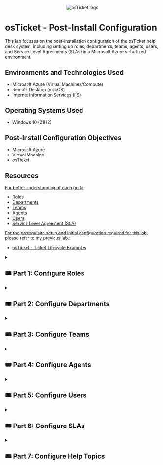 <p align="center">
<img src="https://i.imgur.com/Clzj7Xs.png" alt="osTicket logo"/>
</p>

# osTicket - Post-Install Configuration

This lab focuses on the post-installation configuration of the osTicket help desk system, including setting up roles, departments, teams, agents, users, and Service Level Agreements (SLAs) in a Microsoft Azure virtualized environment.

## Environments and Technologies Used

- Microsoft Azure (Virtual Machines/Compute)
- Remote Desktop (macOS)
- Internet Information Services (IIS)

## Operating Systems Used

- Windows 10 (21H2)

## Post-Install Configuration Objectives

- Microsoft Azure
- Virtual Machine
- osTicket

## Resources 

<ins>For better understanding of each go to</ins>:

- [Roles](https://docs.osticket.com/en/latest/Admin/Agents/Roles.html)
- [Departments](https://docs.osticket.com/en/latest/Admin/Agents/Departments.html)
- [Teams](https://docs.osticket.com/en/latest/Admin/Agents/Teams.html) 
- [Agents](https://docs.osticket.com/en/latest/Admin/Agents/Agents.html)
- [Users](https://docs.osticket.com/en/latest/Agent/Users/User%20Directory.html)
- [Service Level Agreement (SLA)](https://docs.osticket.com/en/latest/Admin/Manage/SLA%20Plans.html)

<ins>For the prerequisite setup and initial configuration required for this lab, please refer to my previous lab.</ins>:

  - [osTicket - Ticket Lifecycle Examples](https://github.com/vincentchachere/osTicket-Prerequisites)

<details>

<summary>

## 🎟️ Part 1: Configure Roles

</summary>

### 1. ) Login to osTicket

- Username: *Use the credentials you made in Part E: Step 21 of the* [Installation Tutorial](https://github.com/vincentchachere/osTicket-Prerequisites)

- Password: *Use the credentials you made in Part E: Step 21 of the* [Installation Tutorial](https://github.com/vincentchachere/osTicket-Prerequisites)

<img width="1511" alt="isolated" src="https://github.com/vincentchachere/post-install-config/assets/161680745/bf01b1e9-4eae-4941-95c7-cfe2f338b89f">

<br>
<br>
<br>

### 2. ) Configure Roles inside osTicket

  - Go To: `Admin Panel` > `Agents` > `Roles`

  - Click: `Add New Roles`

<img width="1511" alt="isolated" src="https://github.com/user-attachments/assets/8b04144f-9447-488f-987f-3ba0962436f8">

<br>
<br>
<br>

<ins>Configuring Roles inside osTicket</ins>:

- Name: `Supreme Admin` then..

- Go to: `Permissions` Tab

<img width="1511" alt="isolated" src="https://github.com/vincentchachere/post-install-config/assets/161680745/0cae777b-33d2-4766-af3f-6391f201694f">

<br>
<br>
<br>

<ins>Configuring Roles inside osTicket</ins>:

*Within the Permissions Tab:*

- Tickets Tab: `Check all boxes`

- Tasks Tab: `Check all boxes`

- Knowledages Tab: `Check all boxes`

- Select: `Add Role`

<img width="1511" alt="isolated" src="https://github.com/vincentchachere/post-install-config/assets/161680745/911a723e-13e6-48f1-86ad-922bcf5d1e9c">
<img width="1511" alt="isolated" src="https://github.com/vincentchachere/post-install-config/assets/161680745/95cfc187-153c-4c8a-a957-45da2a2b4bee">
<img width="1511" alt="isolated" src="https://github.com/vincentchachere/post-install-config/assets/161680745/f99c7051-776f-431d-bb26-5a883ffaed9d">

<br>
<br>
<br>

### You've Successfully configured your first role within osTicket!

*Proceed to the Part 2: Configuring Departments inside osTicket*

<img width="1511" alt="isolated" src="https://github.com/vincentchachere/post-install-config/assets/161680745/f6554fa5-46d1-4fcf-baee-8d5ef37e313b">

</details>

<details>

<summary>

## 🎟️ Part 2: Configure Departments

</summary>

### 3. ) Configuring Departments inside osTicket

- Go To: `Admin Panel` > `Departments` > `Add New Departments`
 
<img width="1511" alt="isolated" src="https://github.com/vincentchachere/post-install-config/assets/161680745/598b4c02-6d6c-40d1-930f-337cfd853d1e">

<br>
<br>
<br>

<ins>Configuring Departments inside osTicket</ins>:

- Name: `Systems Administrators`

- Click: `Create Dept`

<img width="1511" alt="isolated" src="https://github.com/vincentchachere/post-install-config/assets/161680745/ef8f1c53-e9e5-4c6c-9182-ba7c3c16a64b">
<img width="1511" alt="isolated" src="https://github.com/vincentchachere/post-install-config/assets/161680745/4a28b876-6fe8-4e3c-92cf-d913e283663e">

<br>
<br>
<br>

### You've Successfully configured Departments inside osTicekt!

*Proceed to the Part 3: Configuring Teams inside osTicket*

<img width="1511" alt="isolated" src="https://github.com/vincentchachere/post-install-config/assets/161680745/6af57166-6847-41d6-b5c0-2c3b3b72e5e8">

</details>

<details>

<summary>

## 🎟️ Part 3: Configure Teams

</summary>

### 4. ) Configuring Teams inside osTicket

 - Go To: `Admin Panel` > `Agents` > `Teams`

- Click: `Add New Team`

<img width="1511" alt="isolated" src="https://github.com/vincentchachere/post-install-config/assets/161680745/fa7b31d4-38da-4538-bc0f-0c1c3af42afa">

<br>
<br>
<br>

<ins>Configuring Teams inside osTicket</ins>:

- Name: `Level II Support`

- Select: `Members` Tab

- Member: *The First and Last name you used in the [Prerequisites and Installtion](https://github.com/vincentchachere/osTicket-Prerequisites) osTicket Lab*

- Click: `Create Team`

<img width="1511" alt="isolated" src="https://github.com/vincentchachere/post-install-config/assets/161680745/85050192-d8da-40ec-bc59-43a465f188af">

<br>
<br>
<br>

<ins>Configuring Teams inside osTicket</ins>:

- Member: *`The username you used to login into osTicket`*

- Click: `Create Team`

<img width="1511" alt="isolated" src="https://github.com/vincentchachere/post-install-config/assets/161680745/32f63549-9fda-41cb-ad1c-7f7a12d849ba">

<br>
<br>
<br>

### You've Successfully configured Teams inside osTicket!

*Proceed to the final step within this part of the lab.*

<img width="1511" alt="isolated" src="https://github.com/vincentchachere/post-install-config/assets/161680745/5f550163-de75-47c3-9252-4d19c943e6f9">

<br>
<br>
<br>

### 5. ) Allow Anyone To Create Tickets

- Go To: `Admin Panel` > `Settings` > `Users`

- Uncheck: the `Require registration and login to create tickets` box

- Click: `Save Changes`

<img width="1511" alt="isolated" src="https://github.com/user-attachments/assets/acf7871a-020a-44bd-a00e-6d4e0a61bd73">

</details>

<details>

<summary>

## 🎟️ Part 4: Configure Agents

</summary>

### 6. ) Configuring Agents (workers) inside osTicket

- Go To: `Admin Portal` > `Agents` > `Agents`

- Click: `Add New Agent`

<img width="1511" alt="isolated" src="https://github.com/vincentchachere/post-install-config/assets/161680745/ccd4d824-d33f-46b2-99ea-8db0ad475776">

<br>
<br>
<br>

<ins>Configuring Agents (workers) inside osTicket</ins>:

- Name: `Jane Doe`

- Email Address: `jane.doe@gmail.com`

- Username: `jane.doe`

- Click: `Set Password`

<img width="1511" alt="isolated" src="https://github.com/vincentchachere/post-install-config/assets/161680745/c3b28c22-2ee1-440a-bd86-34b803006700">

<br>
<br>
<br>

<ins>Configuring Agents (workers) inside osTicket</ins>:

- Uncheck: `Send the agent a password reset email`

- Password: `Your osTicket Login Password`
 
- Uncheck: `Require password change at next login`
 
- Click: `Set`

<img width="1511" alt="isolated" src="https://github.com/vincentchachere/post-install-config/assets/161680745/c6044063-1b89-4c88-bbe6-d5223a7adf43">

<br>
<br>
<br>

<ins>Configuring Agents (workers) inside osTicket</ins>:

- Go To: The `Access` Tab

<img width="1511" alt="isolated" src="https://github.com/vincentchachere/post-install-config/assets/161680745/127f7308-70e0-40bb-8c46-3966f12af183">

<br>
<br>
<br>

<ins>Configuring Agents (workers) inside osTicket</ins>:

- <ins>Primary Department</ins>:

  - Department: `System Administrators`

  - Role: `Supreme Admin`

- <ins>Extended access</ins>:

  - Department: `Support`
 
  - Role: `Supreme Admin`

- Go To: The `Permissions` Tab

<img width="1511" alt="isolated" src="https://github.com/vincentchachere/post-install-config/assets/161680745/36899b8c-a312-4ef5-8c86-8c1efd1afb67">

<br>
<br>
<br>

<ins>Configuring Agents (workers) inside osTicket</ins>:

*Within the Permissions Tab*

- Check: `All Boxes`

- Go To: The `Teams` Tab

<img width="1511" alt="isolated" src="https://github.com/vincentchachere/post-install-config/assets/161680745/100144d4-92e7-4fa5-b389-de0bc6a8361b">

<br>
<br>
<br>

<ins>Configuring Agents (workers) inside osTicket</ins>:

*Within the Teams Tab*

- Assigned Teams: `Level II Support`

- Click: `Create`

<img width="1511" alt="isolated" src="https://github.com/vincentchachere/post-install-config/assets/161680745/b5dfcc2b-ab55-4d4f-aecd-999584e2f5c9">

<br>
<br>
<br>

### You've configured your first Agents (workers) inside osTicekt!

*Continue creating your second Agent in the next step*

<img width="1511" alt="isolated" src="https://github.com/vincentchachere/post-install-config/assets/161680745/07a6fca4-1fb0-4008-9b57-ab4c22f239d1">

<br>
<br>
<br>

<ins>Configuring Agents (workers) inside osTicket</ins>:

- Go To: `Admin Portal` > `Agents` > `Agents` > `Add New Agent`

- Name: `John Doe`

- Email Address: `john.doe@gmail.com`

- Username: `john.doe`

- Click: `Set Password`

<img width="1511" alt="isolated" src="https://github.com/vincentchachere/post-install-config/assets/161680745/37900d59-37d0-47ea-a249-9ff56c9733f6">

<br>
<br>
<br>

<ins>Configuring Agents (workers) inside osTicket</ins>:

- Uncheck: `Send the agent a password reset email`

- Password: `Your osTicket Login Password`
 
- Uncheck: `Require password change at next login`
 
- Click: `Set`

<img width="1511" alt="isolated" src="https://github.com/vincentchachere/post-install-config/assets/161680745/1311b464-9600-4446-9d6d-5867358d64f0">

<br>
<br>
<br>

<ins>Configuring Agents (workers) inside osTicket</ins>:

- Go To: The `Access` Tab

<img width="1511" alt="isolated" src="https://github.com/user-attachments/assets/67d28066-455e-45a1-8525-c474fcb2dd18">

<br>
<br>
<br>

<ins>Configuring Agents (workers) inside osTicket</ins>:

- <ins>Primary Department Access</ins>:

  - Select: `Support`
 
  - Select: `View Only`
 
- Go To: The `Permissions` Tab

  - Check: `All Boxes`
 
- Select: `Create`
 
*Leave the Teams part blank*

<img width="1511" alt="isolated" src="https://github.com/user-attachments/assets/6a7ca361-2e5b-482f-b2e6-d5570cb82cc7">

<br>
<br>
<br>

### You've Successfully configured your Agents (workers) inside osTicket!

*Proceed to the Part 5: Configuring Users (Customers) inside osTicket*

<img width="1511" alt="isolated" src="https://github.com/user-attachments/assets/53b687c8-f33b-4176-9c08-7c4329024dac">

</details>

<details>

<summary>

## 🎟️ Part 5: Configure Users

</summary>

### 8. ) Configuring Users (Customers) inside osTicket

- Go To: `Agents` > `Users` > `User Directory` > `Add User `

<img width="1511" alt="isolated" src="https://github.com/vincentchachere/post-install-config/assets/161680745/9cb4bebd-b0b8-4412-ba0b-a93722453ee2">

<br>
<br>
<br>

<ins>Configuring Users (Customers) inside osTicket</ins>:

- Email Address: `Karen@osticket.com`
 
- Full Name: `Karen Karen`
 
- Click: `Add User`

<img width="1511" alt="isolated" src="https://github.com/vincentchachere/post-install-config/assets/161680745/3c2693bc-cf7a-42e3-a362-421bab2c6015">

<br>
<br>
<br> 

<ins>Configuring Users (Customers) inside osTicket</ins>:

You've configured your first User inside osTicket!

*Continue creating your second User in the next step*

<img width="1511" alt="isolated" src="https://github.com/vincentchachere/post-install-config/assets/161680745/5df98d4f-9c94-4710-9e08-c2898a0c91ed">

<br>
<br>
<br>  

<ins>Configuring Users (Customers) inside osTicket</ins>:

- Go To: `Agents` > `Users` > `User Directory` > `Add User `

<img width="1511" alt="isolated" src="https://github.com/vincentchachere/post-install-config/assets/161680745/d28ceaca-ad99-479d-aa21-cbc8d0b196c0">

<br>
<br>
<br>

<ins>Configuring Users (Customers) inside osTicket</ins>:

- Email Address: `Ken@osticket.com`
 
- Full Name: `Ken Ken`
 
- Click: `Add User`

<img width="1511" alt="isolated" src="https://github.com/vincentchachere/post-install-config/assets/161680745/50b407b0-8928-4992-b5ab-8e43d207aa14">

<br>
<br>
<br>

<ins>Configuring Users (Customers) inside osTicket</ins>:

You've officially configured your second Users!

*Go back into the User Directory to oberserve the Users you've created.*

<img width="1511" alt="isolated" src="https://github.com/vincentchachere/post-install-config/assets/161680745/959587b2-3d6e-4ca0-b493-b31ae82d48c5">

<br>
<br>
<br>

### You've Successfully configured your Users (customers) inside osTicekt!

*Proceed to the Part 6: Configuring SLAs inside osTicket*

<img width="1511" alt="isolated" src="https://github.com/vincentchachere/post-install-config/assets/161680745/088d9037-d06e-4091-8326-53a1cebc676b">

</details>

<details>

<summary>

## 🎟️ Part 6: Configure SLAs

</summary>

### 9. ) Configuring SLAs inside osTicket

- Go To: `Admin Panel` > `Manage` > `SLA` > `Add New SLA Plan `

*We will be creating the following Service Level Agreements:*

  - Create: `SEV-A (1 Hour: 24/7 )`

  - Create: `SEV-B (4 Hours: 24/7 )`

  - Create: `SEV-C (8 Hours: Business Hours = Monday - Friday 8am to 5pm )`

<img width="1511" alt="isolated" src="https://github.com/vincentchachere/post-install-config/assets/161680745/5196eb74-6b90-47c2-bfad-7ab07aed1741">

<br>
<br>
<br>

<ins>Configuring SLAs inside osTicket</ins>:

- Go To: `Admin Panel` > `Manage` > `SLA` > `Add New SLA Plan `

  - Name: `SEV-A`

  - Grace Period: `1 Hour`

  - Schedule: `24/7`

- Click: `Add Plan`

<img width="1511" alt="isolated" src="https://github.com/vincentchachere/post-install-config/assets/161680745/e850f855-a6f5-41d8-8be5-99c1cf1d23ed">

<br>
<br>
<br>

<ins>Configuring SLAs inside osTicket</ins>:

- Go To: `Admin Panel` > `Manage` > `SLA` > `Add New SLA Plan `

  - Name: `SEV-B`

  - Grace Period: `4 Hours`

  - Schedule: `24/7`

- Click: `Add Plan`

<img width="1511" alt="isolated" src="https://github.com/vincentchachere/post-install-config/assets/161680745/1c7ab212-2c15-4e2f-9a7d-4e58114b5678">

<br>
<br>
<br>

<ins>Configuring SLAs inside osTicket</ins>:

- Go To: `Admin Panel` > `Manage` > `SLA` > `Add New SLA Plan `

  - Name: `SEV-C`

  - Grace Period: `8 Hours`

  - Schedule: `Business Hours: Monday - Friday 8am to 5pm`

- Click: `Add Plan`

<img width="1511" alt="isolated" src="https://github.com/vincentchachere/post-install-config/assets/161680745/fa2d4d6b-d495-48d2-ab2b-d97ebb672861">

<br>
<br>
<br>

### You've Successfully configured SLAs inside osTicekt!

*Proceed to the Part 7: Configuring Help Topics inside osTicket*

<img width="1511" alt="isolated" src="https://github.com/vincentchachere/post-install-config/assets/161680745/cdbca621-8b4b-4105-ac2b-e10f85be37a3">

<br>
<br>
<br>

</details>

<details>

<summary>

## 🎟️ Part 7: Configure Help Topics

</summary>

### 10. ) Configuring Help Topics inside osTicket

- Go To: `Admin Panel` > `Manage` > `Add New Help Topics`

*We will be creating the following Help Topics:*

  - `Business Critical Outage`
 
  - `Equipment Request`
 
  - `Personal Computer Issues`
 
  - `Password Reset`

*Notice the current Help Topics that are created.*

<img width="1511" alt="isolated" src="https://github.com/vincentchachere/post-install-config/assets/161680745/7a4ee028-d064-44b1-bf3b-85f1df87c4e7">

<br>
<br>
<br>

<ins>Configuring Help Topics inside osTicket<ins>:

- Topic: `Business Critical Outage`

- Click: `Add Topic`

<img width="1511" alt="isolated" src="https://github.com/vincentchachere/post-install-config/assets/161680745/7c99fdf8-1359-4944-b584-251220693901">

<br>
<br>
<br>

<ins>Configuring Help Topics inside osTicket<ins>:

- Topic: `Equipment Request`

- Click: `Add Topic`

<img width="1511" alt="isolated" src="https://github.com/vincentchachere/post-install-config/assets/161680745/9cebecd8-b418-4a2d-a788-2d0dbef58b90">

<br>
<br>
<br>

<ins>Configuring Help Topics inside osTicket<ins>:

- Topic: `Personal Computer Issues`

- Click: `Add Topic`

<img width="1511" alt="isolated" src="https://github.com/vincentchachere/post-install-config/assets/161680745/d7c0e6f1-c66e-40bd-aa18-dd27708b40ab">

<br>
<br>
<br>

<ins>Configuring Help Topics inside osTicket<ins>:

- Topic: `Password Reset`

- Click: `Add Topic`

<img width="1511" alt="isolated" src="https://github.com/vincentchachere/post-install-config/assets/161680745/45483a06-5149-4918-bd4e-1719593dbac3">

<br>
<br>
<br>

### Congratulations you officially finished setting up osTicket!

Now, it's time to build on this foundation by practicing the lifecycle of tickets from intake to resolution.

- Click [here](https://github.com/vincentchachere/Ticket-Lifecycle) to proceed to the next lab and continue expanding your skills!

<img width="1511" alt="isolated" src="https://github.com/vincentchachere/post-install-config/assets/161680745/7f1f496f-6f42-49c5-a32d-5ae1a013664e">

☎️ For any questions, or just to connect, you can message me at: www.linkedin.com/in/vincentchachere
